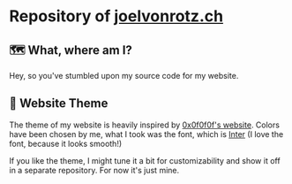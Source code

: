 # Repository of [joelvonrotz.ch](https://joelvonrotz.ch)

## 🗺 What, where am I?

Hey, so you've stumbled upon my source code for my website.

## 🎨 Website Theme

The theme of my website is heavily inspired by [0x0f0f0f's website](https://0x0f0f0f.github.io/). Colors have been chosen by me, what I took was the font, which is [Inter](https://rsms.me/inter/) (I love the font, because it looks smooth!)

If you like the theme, I might tune it a bit for customizability and show it off in a separate repository. For now it's just mine.
